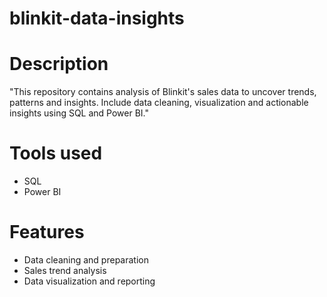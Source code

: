 # blinkit-data-insights
# Description 
"This repository contains analysis of Blinkit's sales data to uncover trends, patterns and insights. Include data cleaning, visualization and actionable insights using SQL and Power BI."
# Tools used 
- SQL
- Power BI

# Features
- Data cleaning and preparation
- Sales trend analysis
- Data visualization and reporting 
  
